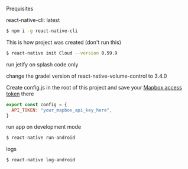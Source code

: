 


Prequisites

react-native-cli: latest

```bash
$ npm i -g react-native-cli
```

This is how project was created (don't run this)
```bash
$ react-native init Cloud --version 0.59.9
```

run jetify on splash code only

change the gradel version of react-native-volume-control to 3.4.0


Create config.js in the root of this project and save your [Mapbox access token](https://docs.mapbox.com/help/how-mapbox-works/access-tokens/) there
```js
export const config = {
  API_TOKEN: "your_mapbox_api_key_here",
}
```


run app on development mode
```js
$ react-native run-android
```

logs
```js
$ react-native log-android
```
